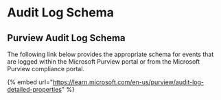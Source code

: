 # Audit Log Schema

## Purview Audit Log Schema

The following link below provides the appropriate schema for events that are logged within the Microsoft Purview portal or from the Microsoft Purview compliance portal.

{% embed url="https://learn.microsoft.com/en-us/purview/audit-log-detailed-properties" %}
